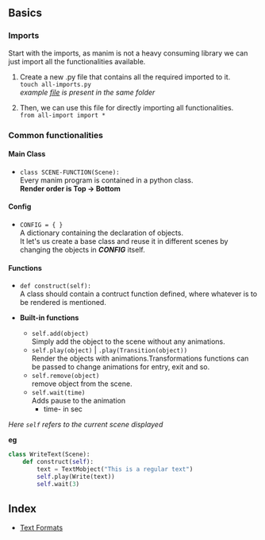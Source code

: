## Basics
### Imports
Start with the imports, as manim is not a heavy consuming library we can just import all the functionalities available.  
1. Create a new .py file that contains all the required imported to it.<br>
`touch all-imports.py`<br>
*example [file](all-imports.py) is present in the same folder*

2. Then, we can use this file for directly importing all functionalities.<br>
`from all-import import *`<br>

### Common functionalities
#### Main Class
- `class SCENE-FUNCTION(Scene):`<br>
Every manim program is contained in a python class. <br>
**Render order is Top -> Bottom**

#### Config
- `CONFIG = { }`<br>
A dictionary containing the declaration of objects.<br>
It let's us create a base class and reuse it in different scenes by changing the objects in ***CONFIG*** itself.<br>

#### Functions
- `def construct(self):`<br>
A class should contain a contruct function defined, where whatever is to be rendered is mentioned.

- **Built-in functions**<br>
	- `self.add(object)`<br>
	Simply add the object to the scene without any animations.
	- `self.play(object)` | `.play(Transition(object))`<br>
	Render the objects with animations.Transformations functions can be passed to change animations for entry, exit and so.
	- `self.remove(object)`<br>
	remove object from the scene.
	- `self.wait(time)`<br>
	Adds pause to the animation
		- time- in sec

*Here `self` refers to the current scene displayed*

**eg**
```python
class WriteText(Scene): 
    def construct(self): 
        text = TextMobject("This is a regular text")
        self.play(Write(text))
        self.wait(3)
```

## Index
- [Text Formats](./Text/text_formats.md)